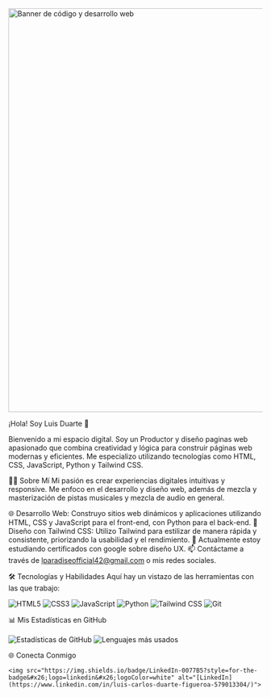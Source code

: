 <img src="https://media.giphy.com/media/v1.Y2lkPTc5MGI3NjExaG13MWR3NndwN2pnaTlyb3NqY2I5bDJscW1mM283bGNzM2Q1bDZocyZlcD12MV9pbnRlcm5hbF9naWZfYnlfaWQmY3Q9Zw/qgQUggACpCjo6iDX2j/giphy.gif" alt="Banner de código y desarrollo web" width="800">
  

¡Hola! Soy Luis Duarte 👋

  Bienvenido a mi espacio digital. Soy un Productor y diseño paginas web apasionado que combina creatividad y lógica para construir páginas web modernas y eficientes. Me especializo utilizando tecnologías como HTML, CSS, JavaScript, Python y Tailwind CSS.


👨‍💻 Sobre Mí
Mi pasión es crear experiencias digitales intuitivas y responsive. Me enfoco en el desarrollo y diseño web, además de mezcla y masterización de pistas musicales y mezcla de audio en general.

🌐 Desarrollo Web: Construyo sitios web dinámicos y aplicaciones utilizando HTML, CSS y JavaScript para el front-end, con Python para el back-end.
🎨 Diseño con Tailwind CSS: Utilizo Tailwind para estilizar de manera rápida y consistente, priorizando la usabilidad y el rendimiento.
🌱 Actualmente estoy estudiando certificados con google sobre diseño UX.
📫 Contáctame a través de lparadiseofficial42@gmail.com o mis redes sociales.


🛠️ Tecnologías y Habilidades
Aquí hay un vistazo de las herramientas con las que trabajo:

   <img src="https://img.shields.io/badge/HTML5-E34F26?style=for-the-badge&#x26;logo=html5&#x26;logoColor=white" alt="HTML5"> 
   <img src="https://img.shields.io/badge/CSS3-1572B6?style=for-the-badge&#x26;logo=css3&#x26;logoColor=white" alt="CSS3"> 
   <img src="https://img.shields.io/badge/JavaScript-F7DF1E?style=for-the-badge&#x26;logo=javascript&#x26;logoColor=black" alt="JavaScript"> 
   <img src="https://img.shields.io/badge/Python-3776AB?style=for-the-badge&#x26;logo=python&#x26;logoColor=white" alt="Python"> 
   <img src="https://img.shields.io/badge/Tailwind_CSS-38B2AC?style=for-the-badge&#x26;logo=tailwind-css&#x26;logoColor=white" alt="Tailwind CSS"> 
   <img src="https://img.shields.io/badge/Git-F05032?style=for-the-badge&#x26;logo=git&#x26;logoColor=white" alt="Git"> 


📊 Mis Estadísticas en GitHub

  <img align="center" src="https://github-readme-stats.vercel.app/api?username=tu-usuario-de-github&#x26;show_icons=true&#x26;locale=es&#x26;theme=tokyonight" alt="Estadísticas de GitHub">
  <img align="center" src="https://github-readme-stats.vercel.app/api/top-langs?username=tu-usuario-de-github&#x26;layout=compact&#x26;locale=es&#x26;theme=tokyonight" alt="Lenguajes más usados">



🌐 Conecta Conmigo

  
    <img src="https://img.shields.io/badge/LinkedIn-0077B5?style=for-the-badge&#x26;logo=linkedin&#x26;logoColor=white" alt="[LinkedIn](https://www.linkedin.com/in/luis-carlos-duarte-figueroa-579013304/)">
  

